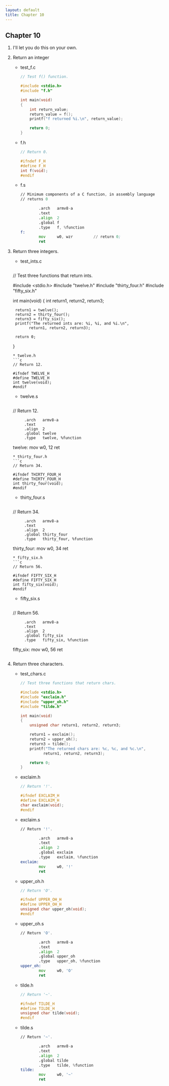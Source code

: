 ```yaml
---
layout: default
title: Chapter 10
---
```


## Chapter 10

1. I'll let you do this on your own.
2. Return an integer
    * test_f.c
      ```c
      // Test f() function.

      #include <stdio.h>
      #include "f.h"

      int main(void)
      {
          int return_value;
          return_value = f();
          printf("f returned %i.\n", return_value);

          return 0;
      }
      ```
    * f.h
      ```c
      // Return 0.

      #ifndef F_H
      #define F_H
      int f(void);
      #endif
      ```
    * f.s
      ```asm
      // Minimum components of a C function, in assembly language
      // returns 0

              .arch   armv8-a
              .text
              .align  2
              .global f
              .type   f, %function
      f:
              mov     w0, wzr         // return 0;
              ret
      ```

3. Return three integers.
    * test_ints.c
      ```c
    // Test three functions that return ints.

    #include <stdio.h>
    #include "twelve.h"
    #include "thirty_four.h"
    #include "fifty_six.h"

    int main(void)
    {
        int return1, return2, return3;

        return1 = twelve();
        return2 = thirty_four();
        return3 = fifty_six();
        printf("The returned ints are: %i, %i, and %i.\n",
              return1, return2, return3);

        return 0;
    }
      ```
    * twelve.h
      ```c
    // Return 12.

    #ifndef TWELVE_H
    #define TWELVE_H
    int twelve(void);
    #endif
      ```
    * twelve.s
      ```asm
    // Return 12.

            .arch   armv8-a
            .text
            .align  2
            .global twelve
            .type   twelve, %function
    twelve:
            mov     w0, 12
            ret
      ```
    * thirty_four.h
      ```c
    // Return 34.

    #ifndef THIRTY_FOUR_H
    #define THIRTY_FOUR_H
    int thirty_four(void);
    #endif
      ```
    * thirty_four.s
      ```asm
    // Return 34.

            .arch   armv8-a
            .text
            .align  2
            .global thirty_four
            .type   thirty_four, %function
    thirty_four:
            mov     w0, 34
            ret
      ```
    * fifty_six.h
      ```c
    // Return 56.

    #ifndef FIFTY_SIX_H
    #define FIFTY_SIX_H
    int fifty_six(void);
    #endif
      ```
    * fifty_six.s
      ```asm
    // Return 56.

            .arch   armv8-a
            .text
            .align  2
            .global fifty_six
            .type   fifty_six, %function
    fifty_six:
            mov     w0, 56
            ret
      ```
4. Return three characters.
    * test_chars.c
      ```c
      // Test three functions that return chars.

      #include <stdio.h>
      #include "exclaim.h"
      #include "upper_oh.h"
      #include "tilde.h"

      int main(void)
      {
          unsigned char return1, return2, return3;

          return1 = exclaim();
          return2 = upper_oh();
          return3 = tilde();
          printf("The returned chars are: %c, %c, and %c.\n",
                return1, return2, return3);

          return 0;
      }
      ```
    * exclaim.h
      ```c
      // Return '!'.

      #ifndef EXCLAIM_H
      #define EXCLAIM_H
      char exclaim(void);
      #endif
      ```
    * exclaim.s
      ```asm
      // Return '!'.

              .arch   armv8-a
              .text
              .align  2
              .global exclaim
              .type   exclaim, %function
      exclaim:
              mov     w0, '!'
              ret
      ```
    * upper_oh.h
      ```c
      // Return 'O'.

      #ifndef UPPER_OH_H
      #define UPPER_OH_H
      unsigned char upper_oh(void);
      #endif
      ```
    * upper_oh.s
      ```asm
      // Return 'O'.

              .arch   armv8-a
              .text
              .align  2
              .global upper_oh
              .type   upper_oh, %function
      upper_oh:
              mov     w0, 'O'
              ret
      ```
    * tilde.h
      ```c
      // Return '~'.

      #ifndef TILDE_H
      #define TILDE_H
      unsigned char tilde(void);
      #endif
      ```
    * tilde.s
      ```asm
      // Return '~'.

              .arch   armv8-a
              .text
              .align  2
              .global tilde
              .type   tilde, %function
      tilde:
              mov     w0, '~'
              ret
      ```
